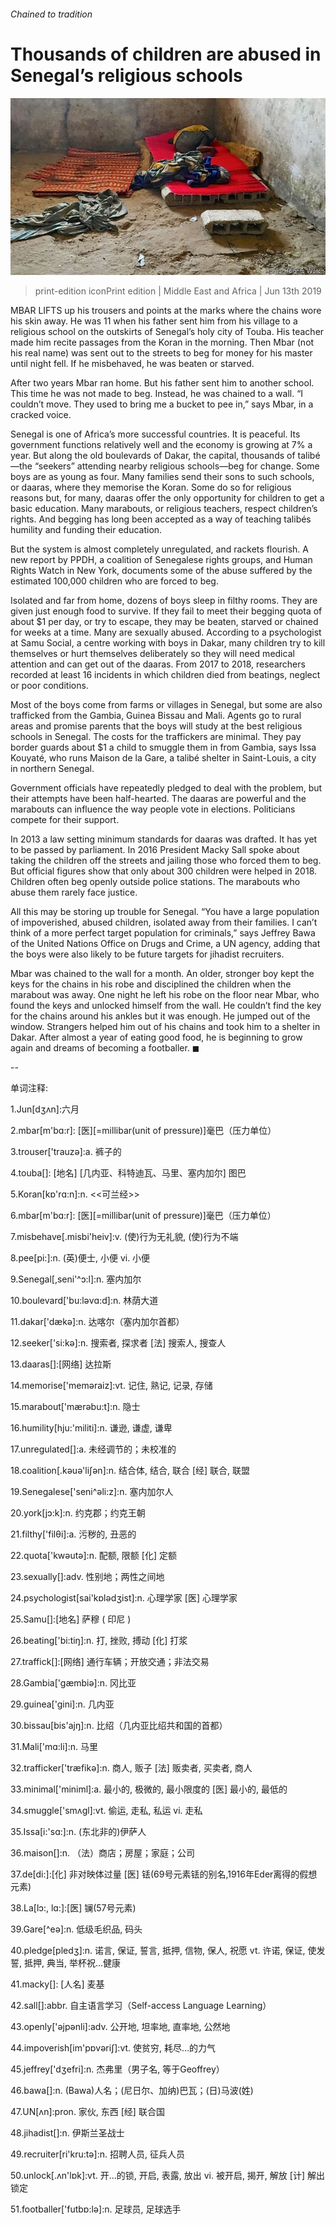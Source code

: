 ###### Chained to tradition

# Thousands of children are abused in Senegal’s religious schools 

![image](images/20190615_map004.jpg) 

> print-edition iconPrint edition | Middle East and Africa | Jun 13th 2019 

MBAR LIFTS up his trousers and points at the marks where the chains wore his skin away. He was 11 when his father sent him from his village to a religious school on the outskirts of Senegal’s holy city of Touba. His teacher made him recite passages from the Koran in the morning. Then Mbar (not his real name) was sent out to the streets to beg for money for his master until night fell. If he misbehaved, he was beaten or starved. 

After two years Mbar ran home. But his father sent him to another school. This time he was not made to beg. Instead, he was chained to a wall. “I couldn’t move. They used to bring me a bucket to pee in,” says Mbar, in a cracked voice. 

Senegal is one of Africa’s more successful countries. It is peaceful. Its government functions relatively well and the economy is growing at 7% a year. But along the old boulevards of Dakar, the capital, thousands of talibé—the “seekers” attending nearby religious schools—beg for change. Some boys are as young as four. Many families send their sons to such schools, or daaras, where they memorise the Koran. Some do so for religious reasons but, for many, daaras offer the only opportunity for children to get a basic education. Many marabouts, or religious teachers, respect children’s rights. And begging has long been accepted as a way of teaching talibés humility and funding their education. 

But the system is almost completely unregulated, and rackets flourish. A new report by PPDH, a coalition of Senegalese rights groups, and Human Rights Watch in New York, documents some of the abuse suffered by the estimated 100,000 children who are forced to beg. 

Isolated and far from home, dozens of boys sleep in filthy rooms. They are given just enough food to survive. If they fail to meet their begging quota of about $1 per day, or try to escape, they may be beaten, starved or chained for weeks at a time. Many are sexually abused. According to a psychologist at Samu Social, a centre working with boys in Dakar, many children try to kill themselves or hurt themselves deliberately so they will need medical attention and can get out of the daaras. From 2017 to 2018, researchers recorded at least 16 incidents in which children died from beatings, neglect or poor conditions. 

Most of the boys come from farms or villages in Senegal, but some are also trafficked from the Gambia, Guinea Bissau and Mali. Agents go to rural areas and promise parents that the boys will study at the best religious schools in Senegal. The costs for the traffickers are minimal. They pay border guards about $1 a child to smuggle them in from Gambia, says Issa Kouyaté, who runs Maison de la Gare, a talibé shelter in Saint-Louis, a city in northern Senegal. 

Government officials have repeatedly pledged to deal with the problem, but their attempts have been half-hearted. The daaras are powerful and the marabouts can influence the way people vote in elections. Politicians compete for their support. 

In 2013 a law setting minimum standards for daaras was drafted. It has yet to be passed by parliament. In 2016 President Macky Sall spoke about taking the children off the streets and jailing those who forced them to beg. But official figures show that only about 300 children were helped in 2018. Children often beg openly outside police stations. The marabouts who abuse them rarely face justice. 

All this may be storing up trouble for Senegal. “You have a large population of impoverished, abused children, isolated away from their families. I can’t think of a more perfect target population for criminals,” says Jeffrey Bawa of the United Nations Office on Drugs and Crime, a UN agency, adding that the boys were also likely to be future targets for jihadist recruiters. 

Mbar was chained to the wall for a month. An older, stronger boy kept the keys for the chains in his robe and disciplined the children when the marabout was away. One night he left his robe on the floor near Mbar, who found the keys and unlocked himself from the wall. He couldn’t find the key for the chains around his ankles but it was enough. He jumped out of the window. Strangers helped him out of his chains and took him to a shelter in Dakar. After almost a year of eating good food, he is beginning to grow again and dreams of becoming a footballer. ◼ 

-- 

 单词注释:

1.Jun[dʒʌn]:六月 

2.mbar[m'bɑ:r]: [医][=millibar(unit of pressure)]毫巴（压力单位） 

3.trouser['trauzә]:a. 裤子的 

4.touba[]: [地名] [几内亚、科特迪瓦、马里、塞内加尔] 图巴 

5.Koran[kɒ'rɑ:n]:n. <<可兰经>> 

6.mbar[m'bɑ:r]: [医][=millibar(unit of pressure)]毫巴（压力单位） 

7.misbehave[.misbi'heiv]:v. (使)行为无礼貌, (使)行为不端 

8.pee[pi:]:n. (英)便士, 小便 vi. 小便 

9.Senegal[,seni'^ɔ:l]:n. 塞内加尔 

10.boulevard['bu:lәvɑ:d]:n. 林荫大道 

11.dakar['dækә]:n. 达喀尔（塞内加尔首都） 

12.seeker['si:kә]:n. 搜索者, 探求者 [法] 搜索人, 搜查人 

13.daaras[]:[网络] 达拉斯 

14.memorise['meməraiz]:vt. 记住, 熟记, 记录, 存储 

15.marabout['mærәbu:t]:n. 隐士 

16.humility[hju:'militi]:n. 谦逊, 谦虚, 谦卑 

17.unregulated[]:a. 未经调节的；未校准的 

18.coalition[.kәuә'liʃәn]:n. 结合体, 结合, 联合 [经] 联合, 联盟 

19.Senegalese['seni^әli:z]:n. 塞内加尔人 

20.york[jɔ:k]:n. 约克郡；约克王朝 

21.filthy['filθi]:a. 污秽的, 丑恶的 

22.quota['kwәutә]:n. 配额, 限额 [化] 定额 

23.sexually[]:adv. 性别地；两性之间地 

24.psychologist[sai'kɒlәdʒist]:n. 心理学家 [医] 心理学家 

25.Samu[]:[地名] 萨穆 ( 印尼 ) 

26.beating['bi:tiŋ]:n. 打, 挫败, 搏动 [化] 打浆 

27.traffick[]:[网络] 通行车辆；开放交通；非法交易 

28.Gambia['gæmbiә]:n. 冈比亚 

29.guinea['gini]:n. 几内亚 

30.bissau[bis'ajŋ]:n. 比绍（几内亚比绍共和国的首都） 

31.Mali['mɑ:li]:n. 马里 

32.trafficker['træfikә]:n. 商人, 贩子 [法] 贩卖者, 买卖者, 商人 

33.minimal['miniml]:a. 最小的, 极微的, 最小限度的 [医] 最小的, 最低的 

34.smuggle['smʌgl]:vt. 偷运, 走私, 私运 vi. 走私 

35.Issa[i:'sɑ:]:n. (东北非的)伊萨人 

36.maison[]:n. （法）商店；房屋；家庭；公司 

37.de[di:]:[化] 非对映体过量 [医] 铥(69号元素铥的别名,1916年Eder离得的假想元素) 

38.La[lɔ:, lɑ:]:[医] 镧(57号元素) 

39.Gare[^eә]:n. 低级毛织品, 码头 

40.pledge[pledʒ]:n. 诺言, 保证, 誓言, 抵押, 信物, 保人, 祝愿 vt. 许诺, 保证, 使发誓, 抵押, 典当, 举杯祝...健康 

41.macky[]: [人名] 麦基 

42.sall[]:abbr. 自主语言学习（Self-access Language Learning） 

43.openly['әjpәnli]:adv. 公开地, 坦率地, 直率地, 公然地 

44.impoverish[im'pɒvәriʃ]:vt. 使贫穷, 耗尽...的力气 

45.jeffrey['dʒefri]:n. 杰弗里（男子名, 等于Geoffrey） 

46.bawa[]:n. (Bawa)人名；(尼日尔、加纳)巴瓦；(日)马波(姓) 

47.UN[ʌn]:pron. 家伙, 东西 [经] 联合国 

48.jihadist[]:n. 伊斯兰圣战士 

49.recruiter[ri'kru:tә]:n. 招聘人员, 征兵人员 

50.unlock[.ʌn'lɒk]:vt. 开...的锁, 开启, 表露, 放出 vi. 被开启, 揭开, 解放 [计] 解出锁定 

51.footballer['futbɒ:lә]:n. 足球员, 足球选手 

